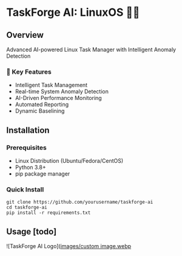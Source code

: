 # TaskForge AI: LinuxOS 🚀🤖

## Overview
Advanced AI-powered Linux Task Manager with Intelligent Anomaly Detection

### 🌟 Key Features
- Intelligent Task Management
- Real-time System Anomaly Detection
- AI-Driven Performance Monitoring
- Automated Reporting
- Dynamic Baselining

## Installation

### Prerequisites
- Linux Distribution (Ubuntu/Fedora/CentOS)
- Python 3.8+
- pip package manager

### Quick Install
```
git clone https://github.com/yourusername/taskforge-ai
cd taskforge-ai
pip install -r requirements.txt
```

## Usage [todo]


![TaskForge AI Logo]([images/custom image.webp](https://github.com/hilakornis/TaskForge-AI-LinuxOS/blob/fd7222845af437dc0df8cff30dac3b04746471df/Images/Readme_photo.jpg?raw=true)
